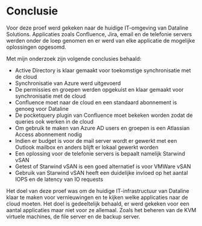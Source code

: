 # Conclusie

Voor deze proef werd gekeken naar de huidige IT-omgeving van Dataline Solutions. Applicaties zoals Confluence, Jira, email en de telefonie servers werden onder de loep genomen en er werd van elke applicatie de mogelijke oplossingen opgesomd.

Met mijn onderzoek zijn volgende conclusies behaald:
- Active Directory is klaar gemaakt voor toekomstige synchronisatie met de cloud
- Synchronisatie van Azure werd uitgevoerd
- De permissies en groepen werden opgekuist en klaar gemaakt voor synchronisatie met de cloud
- Confluence moet naar de cloud en een standaard abonnement is genoeg voor Dataline
- De pocketquery plugin van Confluence moet bekeken worden zodat de queries ook werken in de cloud
- Om gebruik te maken van Azure AD users en groepen is een Atlassian Access abonnement nodig
- Indien er budget is voor de mail server wordt er gewerkt met een Outlook mailbox en anders blijft er lokaal gewerkt worden
- Een oplossing voor de telefonie servers is bepaalt namelijk Starwind vSAN
- Getest of Starwind vSAN is een goed alternatief is voor VMWare vSAN
- Gebruik van Starwind vSAN heeft een duidelijke invloed op het aantal IOPS en de latency van IO requests

Het doel van deze proef was om de huidige IT-infrastructuur van Dataline klaar te maken voor vernieuwingen en te kijken welke applicaties naar de cloud moeten. Het doel is gedeeltelijk behaald, er werd gekeken voor een aantal applicaties maar niet voor ze allemaal. Zoals het beheren van de KVM virtuele machines, de file server en de backup server.